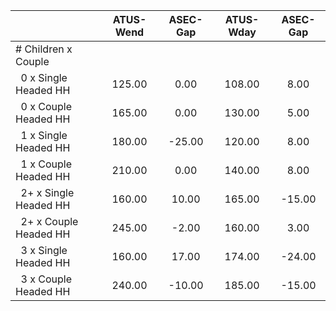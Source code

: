 
|                      |    ATUS-Wend |     ASEC-Gap |    ATUS-Wday |     ASEC-Gap |
| -------------------- | :----------: | :----------: | :----------: | :----------: |
| # Children x Couple  |              |              |              |              |
| &nbsp;&nbsp;0 x Single Headed HH |       125.00 |         0.00 |       108.00 |         8.00 |
| &nbsp;&nbsp;0 x Couple Headed HH |       165.00 |         0.00 |       130.00 |         5.00 |
| &nbsp;&nbsp;1 x Single Headed HH |       180.00 |       -25.00 |       120.00 |         8.00 |
| &nbsp;&nbsp;1 x Couple Headed HH |       210.00 |         0.00 |       140.00 |         8.00 |
| &nbsp;&nbsp;2+ x Single Headed HH |       160.00 |        10.00 |       165.00 |       -15.00 |
| &nbsp;&nbsp;2+ x Couple Headed HH |       245.00 |        -2.00 |       160.00 |         3.00 |
| &nbsp;&nbsp;3 x Single Headed HH |       160.00 |        17.00 |       174.00 |       -24.00 |
| &nbsp;&nbsp;3 x Couple Headed HH |       240.00 |       -10.00 |       185.00 |       -15.00 |

